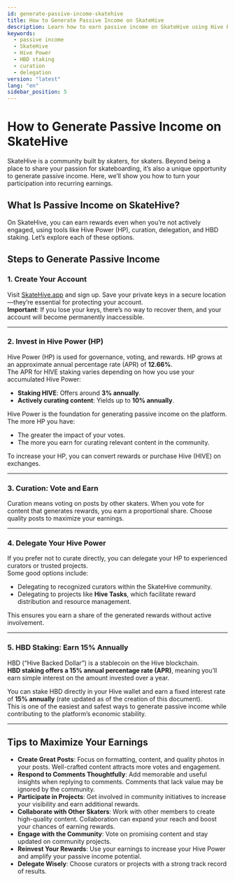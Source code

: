 ```yaml
---
id: generate-passive-income-skatehive
title: How to Generate Passive Income on SkateHive
description: Learn how to earn passive income on SkateHive using Hive Power, curation, delegation, and HBD staking. Discover tips to maximize your earnings.
keywords:
  - passive income
  - SkateHive
  - Hive Power
  - HBD staking
  - curation
  - delegation
version: "latest"
lang: "en"
sidebar_position: 5
---
```


# How to Generate Passive Income on SkateHive

SkateHive is a community built by skaters, for skaters. Beyond being a place to share your passion for skateboarding, it’s also a unique opportunity to generate passive income. Here, we’ll show you how to turn your participation into recurring earnings.

## What Is Passive Income on SkateHive?

On SkateHive, you can earn rewards even when you’re not actively engaged, using tools like Hive Power (HP), curation, delegation, and HBD staking. Let’s explore each of these options.

## Steps to Generate Passive Income

### 1. Create Your Account
Visit [SkateHive.app](https://skatehive.app) and sign up. Save your private keys in a secure location—they’re essential for protecting your account.  
**Important**: If you lose your keys, there’s no way to recover them, and your account will become permanently inaccessible.

---

### 2. Invest in Hive Power (HP)
Hive Power (HP) is used for governance, voting, and rewards. HP grows at an approximate annual percentage rate (APR) of **12.66%**.  
The APR for HIVE staking varies depending on how you use your accumulated Hive Power:
- **Staking HIVE**: Offers around **3% annually**.
- **Actively curating content**: Yields up to **10% annually**.

Hive Power is the foundation for generating passive income on the platform. The more HP you have:
- The greater the impact of your votes.
- The more you earn for curating relevant content in the community.

To increase your HP, you can convert rewards or purchase Hive (HIVE) on exchanges.

---

### 3. Curation: Vote and Earn
Curation means voting on posts by other skaters. When you vote for content that generates rewards, you earn a proportional share. Choose quality posts to maximize your earnings.

---

### 4. Delegate Your Hive Power
If you prefer not to curate directly, you can delegate your HP to experienced curators or trusted projects.  
Some good options include:
- Delegating to recognized curators within the SkateHive community.
- Delegating to projects like **Hive Tasks**, which facilitate reward distribution and resource management.

This ensures you earn a share of the generated rewards without active involvement.

---

### 5. HBD Staking: Earn 15% Annually
HBD (“Hive Backed Dollar”) is a stablecoin on the Hive blockchain.  
**HBD staking offers a 15% annual percentage rate (APR)**, meaning you’ll earn simple interest on the amount invested over a year.  

You can stake HBD directly in your Hive wallet and earn a fixed interest rate of **15% annually** (rate updated as of the creation of this document).  
This is one of the easiest and safest ways to generate passive income while contributing to the platform’s economic stability.

---

## Tips to Maximize Your Earnings

- **Create Great Posts**: Focus on formatting, content, and quality photos in your posts. Well-crafted content attracts more votes and engagement.
- **Respond to Comments Thoughtfully**: Add memorable and useful insights when replying to comments. Comments that lack value may be ignored by the community.
- **Participate in Projects**: Get involved in community initiatives to increase your visibility and earn additional rewards.
- **Collaborate with Other Skaters**: Work with other members to create high-quality content. Collaboration can expand your reach and boost your chances of earning rewards.
- **Engage with the Community**: Vote on promising content and stay updated on community projects.
- **Reinvest Your Rewards**: Use your earnings to increase your Hive Power and amplify your passive income potential.
- **Delegate Wisely**: Choose curators or projects with a strong track record of results.
